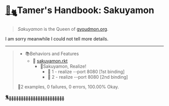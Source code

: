 # [🏡<sub>🐈</sub>](http://gyoudmon.org/~wargrey/.sakuyamon)Tamer's Handbook: Sakuyamon

> _Sakuyamon_ is the Queen of [gyoudmon.org](http://gyoudmon.org).

I am sorry meanwhile I could not tell more details.

---

> + 📚Behaviors and Features
>     + 📖
[sakuyamon.rkt](http://gyoudmon.org/~wargrey/.sakuyamon/sakuyamon.rkt)
>       + 📑Sakuyamon, Realize!
>         - 💚 1 - realize --port 8080 [1st binding]
>         - 💚 2 - realize --port 8080 [2nd binding]
>
> 📌2 examples, 0 failures, 0 errors, 100.00% Okay.
>
>
[🐈<sub>🐾🐾🐾🐾🐾🐾🐾🐾🐾🐾🐾🐾🐾🐾🐾🐾🐾🐾🐾🐾🐾🐾🐾</sub>](http://gyoudmon.org/~wargrey/.sakuyamon)
